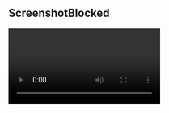 ## ScreenshotBlocked

![MP4](https://github.com/doguner1/GitImageData/blob/main/ScreenshotBlocked/IMG_0052%20(online-video-cutter.com).mp4)


